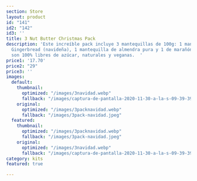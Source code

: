 ```yaml
---
section: Store
layout: product
id: "141"
id2: "142"
id3: ''
title: 3 Nut Butter Christmas Pack
description: 'Este increíble pack incluye 3 mantequillas de 100g: 1 mantequilla de
  Gingerbread (navideña), 1 mantequilla de almendra pura y 1 de marañón pura. Todas
  son 100% libres de azúcar, naturales y veganas.  '
price1: '17.70'
price2: "29"
price3: ''
images:
  default:
    thumbnail:
      optimized: "/images/3navidad.webp"
      fallback: "/images/captura-de-pantalla-2020-11-30-a-la-s-09-39-39.png"
    original:
      optimized: "/images/3packnavidad.webp"
      fallback: "/images/3pack-navidad.jpeg"
  featured:
    thumbnail:
      optimized: "/images/3packnavidad.webp"
      fallback: "/images/3pack-navidad.jpeg"
    original:
      optimized: "/images/3navidad.webp"
      fallback: "/images/captura-de-pantalla-2020-11-30-a-la-s-09-39-39.png"
category: kits
featured: true

---
```

